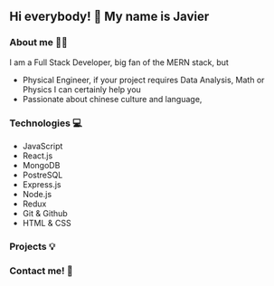 ## Hi everybody! 👋 My name is Javier

### About me 👨‍💻 
I am a Full Stack Developer, big fan of the MERN stack, but
- Physical Engineer, if your project requires Data Analysis, Math or Physics I can certainly help you
- Passionate about chinese culture and language, 

### Technologies 💻
- JavaScript
- React.js
- MongoDB
- PostreSQL
- Express.js
- Node.js
- Redux
- Git & Github
- HTML & CSS

### Projects 💡

### Contact me! 📱
